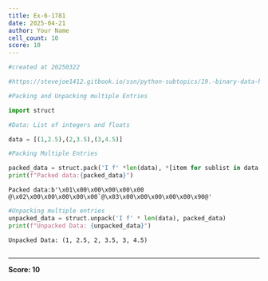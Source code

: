 ```yaml
---
title: Ex-6-1781
date: 2025-04-21
author: Your Name
cell_count: 10
score: 10
---
```


```python
#created at 20250322
```


```python
#https://stevejoe1412.gitbook.io/ssn/python-subtopics/19.-binary-data-handling
```


```python
#Packing and Unpacking multiple Entries
```


```python
import struct
```


```python
#Data: List of integers and floats
```


```python
data = [(1,2.5),(2,3.5),(3,4.5)]
```


```python
#Packing Multiple Entries
```


```python
packed_data = struct.pack('I f' *len(data), *[item for sublist in data for item in sublist])
print(f"Packed data:{packed_data}")
```

    Packed data:b'\x01\x00\x00\x00\x00\x00 @\x02\x00\x00\x00\x00\x00`@\x03\x00\x00\x00\x00\x00\x90@'



```python
#Unpacking multiple entries
unpacked_data = struct.unpack('I f' * len(data), packed_data)
print(f"Unpacked Data: {unpacked_data}")
```

    Unpacked Data: (1, 2.5, 2, 3.5, 3, 4.5)



```python

```


---
**Score: 10**